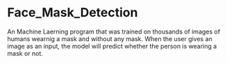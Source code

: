 # Face_Mask_Detection
An Machine Laerning program that was trained on thousands of images of humans wearnig a mask and without any mask.
When the user gives an image as an input, the model will predict whether the person is wearing a mask or not.
